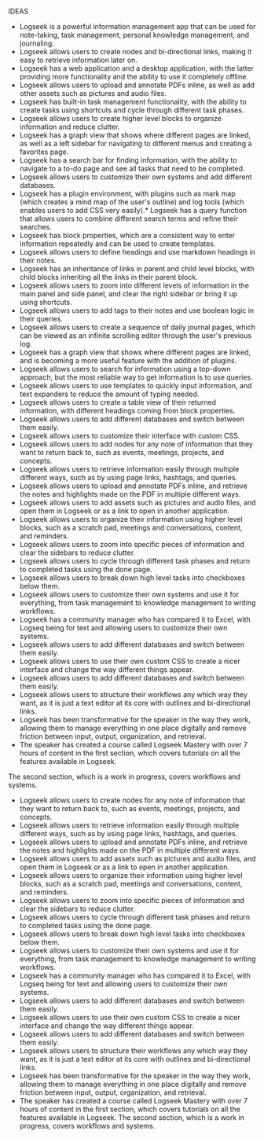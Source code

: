 IDEAS

* Logseek is a powerful information management app that can be used for note-taking, task management, personal knowledge management, and journaling.
* Logseek allows users to create nodes and bi-directional links, making it easy to retrieve information later on.
* Logseek has a web application and a desktop application, with the latter providing more functionality and the ability to use it completely offline.
* Logseek allows users to upload and annotate PDFs inline, as well as add other assets such as pictures and audio files.
* Logseek has built-in task management functionality, with the ability to create tasks using shortcuts and cycle through different task phases.
* Logseek allows users to create higher level blocks to organize information and reduce clutter.
* Logseek has a graph view that shows where different pages are linked, as well as a left sidebar for navigating to different menus and creating a favorites page.
* Logseek has a search bar for finding information, with the ability to navigate to a to-do page and see all tasks that need to be completed.
* Logseek allows users to customize their own systems and add different databases.
* Logseek has a plugin environment, with plugins such as mark map (which creates a mind map of the user's outline) and log tools (which enables users to add CSS very easily).* Logseek has a query function that allows users to combine different search terms and refine their searches.
* Logseek has block properties, which are a consistent way to enter information repeatedly and can be used to create templates.
* Logseek allows users to define headings and use markdown headings in their notes.
* Logseek has an inheritance of links in parent and child level blocks, with child blocks inheriting all the links in their parent block.
* Logseek allows users to zoom into different levels of information in the main panel and side panel, and clear the right sidebar or bring it up using shortcuts.
* Logseek allows users to add tags to their notes and use boolean logic in their queries.
* Logseek allows users to create a sequence of daily journal pages, which can be viewed as an infinite scrolling editor through the user's previous log.
* Logseek has a graph view that shows where different pages are linked, and is becoming a more useful feature with the addition of plugins.
* Logseek allows users to search for information using a top-down approach, but the most reliable way to get information is to use queries.
* Logseek allows users to use templates to quickly input information, and text expanders to reduce the amount of typing needed.
* Logseek allows users to create a table view of their returned information, with different headings coming from block properties.
* Logseek allows users to add different databases and switch between them easily.
* Logseek allows users to customize their interface with custom CSS.
* Logseek allows users to add nodes for any note of information that they want to return back to, such as events, meetings, projects, and concepts.
* Logseek allows users to retrieve information easily through multiple different ways, such as by using page links, hashtags, and queries.
* Logseek allows users to upload and annotate PDFs inline, and retrieve the notes and highlights made on the PDF in multiple different ways.
* Logseek allows users to add assets such as pictures and audio files, and open them in Logseek or as a link to open in another application.
* Logseek allows users to organize their information using higher level blocks, such as a scratch pad, meetings and conversations, content, and reminders.
* Logseek allows users to zoom into specific pieces of information and clear the sidebars to reduce clutter.
* Logseek allows users to cycle through different task phases and return to completed tasks using the done page.
* Logseek allows users to break down high level tasks into checkboxes below them.
* Logseek allows users to customize their own systems and use it for everything, from task management to knowledge management to writing workflows.
* Logseek has a community manager who has compared it to Excel, with Logseq being for text and allowing users to customize their own systems.
* Logseek allows users to add different databases and switch between them easily.
* Logseek allows users to use their own custom CSS to create a nicer interface and change the way different things appear.
* Logseek allows users to add different databases and switch between them easily.
* Logseek allows users to structure their workflows any which way they want, as it is just a text editor at its core with outlines and bi-directional links.
* Logseek has been transformative for the speaker in the way they work, allowing them to manage everything in one place digitally and remove friction between input, output, organization, and retrieval.
* The speaker has created a course called Logseek Mastery with over 7 hours of content in the first section, which covers tutorials on all the features available in Logseek. 

The second section, which is a work in progress, covers workflows and systems.
* Logseek allows users to create nodes for any note of information that they want to return back to, such as events, meetings, projects, and concepts.
* Logseek allows users to retrieve information easily through multiple different ways, such as by using page links, hashtags, and queries.
* Logseek allows users to upload and annotate PDFs inline, and retrieve the notes and highlights made on the PDF in multiple different ways.
* Logseek allows users to add assets such as pictures and audio files, and open them in Logseek or as a link to open in another application.
* Logseek allows users to organize their information using higher level blocks, such as a scratch pad, meetings and conversations, content, and reminders.
* Logseek allows users to zoom into specific pieces of information and clear the sidebars to reduce clutter.
* Logseek allows users to cycle through different task phases and return to completed tasks using the done page.
* Logseek allows users to break down high level tasks into checkboxes below them.
* Logseek allows users to customize their own systems and use it for everything, from task management to knowledge management to writing workflows.
* Logseek has a community manager who has compared it to Excel, with Logseq being for text and allowing users to customize their own systems.
* Logseek allows users to add different databases and switch between them easily.
* Logseek allows users to use their own custom CSS to create a nicer interface and change the way different things appear.
* Logseek allows users to add different databases and switch between them easily.
* Logseek allows users to structure their workflows any which way they want, as it is just a text editor at its core with outlines and bi-directional links.
* Logseek has been transformative for the speaker in the way they work, allowing them to manage everything in one place digitally and remove friction between input, output, organization, and retrieval.
* The speaker has created a course called Logseek Mastery with over 7 hours of content in the first section, which covers tutorials on all the features available in Logseek.
The second section, which is a work in progress, covers workflows and systems.